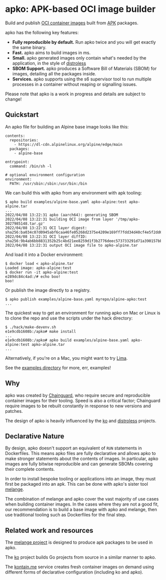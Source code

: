 # apko: APK-based OCI image builder

Build and publish [OCI container images](https://opencontainers.org/) built from [APK](https://wiki.alpinelinux.org/wiki/Package_management) packages.

apko has the following key features:

 - **Fully reproducible by default.** Run apko twice and you will get exactly the same binary.
 - **Fast.** apko aims to build images in ms.
 - **Small.** apko generated images only contain what's needed by the application,
   in the style of [distroless](https://github.com/GoogleContainerTools/distroless)
 - **SBOM Support.** apko produces a Software Bill of Materials (SBOM) for images, detailing all the packages inside.
 - **Services.** apko supports using the s6 supervisor tool to run multiple processes
   in a container without reaping or signalling issues.

Please note that apko is a work in progress and details are subject to change!

## Quickstart

An apko file for building an Alpine base image looks like this:

```
contents:
  repositories:
    - https://dl-cdn.alpinelinux.org/alpine/edge/main
  packages:
    - alpine-base

entrypoint:
  command: /bin/sh -l

# optional environment configuration
environment:
  PATH: /usr/sbin:/sbin:/usr/bin:/bin
```
We can build this with apko from any environment with apk tooling:

```
$ apko build examples/alpine-base.yaml apko-alpine:test apko-alpine.tar
...
2022/04/08 13:22:31 apko (aarch64): generating SBOM
2022/04/08 13:22:31 building OCI image from layer '/tmp/apko-3027985148.tar.gz'
2022/04/08 13:22:31 OCI layer digest: sha256:ba034c07d0945abf6caa46fe05268d2375e4209e169ff7fdd34d40cf4e5f2dd6
2022/04/08 13:22:31 OCI layer diffID: sha256:9b4ab6bb8831352b25c4bd21ee8259d1f3b2776deec573733291d71a390157bb
2022/04/08 13:22:31 output OCI image file to apko-alpine.tar
```

And load it into a Docker environment:

```
$ docker load < apko-alpine.tar
Loaded image: apko-alpine:test
$ docker run -it apko-alpine:test
e289dc84c4ad:/# echo boo!
boo!
```

Or publish the image directly to a registry.

```
$ apko publish examples/alpine-base.yaml myrepo/alpine-apko:test
...
```

The quickest way to get an environment for running apko on Mac or Linux is to clone the repo and use the scripts under the hack
directory:

```
$ ./hack/make-devenv.sh
e1e9cdb1608b:/apko# make install
...
e1e9cdb1608b:/apko# apko build examples/alpine-base.yaml apko-alpine:test apko-alpine.tar
...

```

Alternatively, if you're on a Mac, you might want to try [Lima](./mac/README.md).

See the [examples directory](./examples) for more, err, examples!

## Why

apko was created by [Chainguard](https://www.chainguard.dev), who require secure and reproducible
container images for their tooling. Speed is also a critical factor; Chainguard require images to be
rebuilt constantly in response to new versions and patches.

The design of apko is heavily influenced by the [ko](https://github.com/google/ko) and
[distroless](https://github.com/GoogleContainerTools/distroless) projects. 

## Declarative Nature

By design, apko doesn't support an equivalent of `RUN` statements in Dockerfiles. This means apko
files are fully declarative and allows apko to make stronger statements about the contents of images.
In particular, apko images are fully bitwise reproducible and can generate SBOMs covering their
complete contents.

In order to install bespoke tooling or applications into an image, they must first be packaged into
an apk. This can be done with apko's sister tool [melange](https://github.com/chainguard-dev/melange).

The combination of melange and apko cover the vast majority of use cases when building container
images. In the cases where they are not a good fit, our recommendation is to build a base image with
apko and melange, then use traditional tooling such as Dockerfiles for the final step.

## Related work and resources

The [melange project](https://github.com/chainguard-dev/melange) is designed to produce apk packages to be used in apko.

The [ko](https://github.com/google/ko) project builds Go projects from source in a similar manner to apko.

The [kontain.me](https://github.com/imjasonh/kontain.me) service creates fresh container images on
demand using different forms of declarative configuration (including ko and apko).
